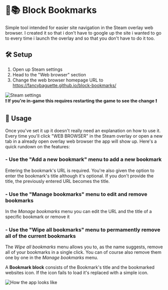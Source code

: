 # 🧱📚 Block Bookmarks
Simple tool intended for easier site navigation in the Steam overlay web browser. I created it so that i don't have to google up the site i wanted to go to every time i launch the overlay and so that you don't have to do it too.

## 🛠 Setup
1. Open up Steam settings
2. Head to the "Web browser" section
3. Change the web browser homepage URL to https://fancybaguette.github.io/block-bookmarks/

![Steam settings](https://cdn.discordapp.com/attachments/972799878956716122/1001920490450993352/Bez_tytuu.png)\
**❗ If you're in-game this requires restarting the game to see the change ❗**

## 📖 Usage
Once you've set it up it doesn't really need an explanation on how to use it. Every time you'll click "WEB BROWSER" in the Steam overlay or open a new tab in a already open overlay web browser the app will show up. Here's a quick rundown on the features:
### - Use the "Add a new bookmark" menu to add a new bookmark
Entering the bookmark's URL is required. You're also given the option to enter the bookmark's title although it's optional. If you don't provide the title, the previously entered URL becomes the title.
### - Use the "Manage bookmarks" menu to edit and remove bookmarks
In the *Manage bookmarks* menu you can edit the URL and the title of a specific bookmark or remove it
### - Use the "Wipe all bookmarks" menu to permamently remove all of the current bookmarks
The *Wipe all bookmarks* menu allows you to, as the name suggests, remove all of your bookmarks in a single click. You can of course also remove them one by one in the *Manage bookmarks* menu.

A **Bookmark block** consists of the Bookmark's title and the bookmarked websites icon. If the icon fails to load it's replaced with a simple icon.
  
![How the app looks like](https://cdn.discordapp.com/attachments/972799878956716122/1003012952783331428/Bez_tytuu.png)
